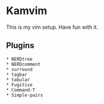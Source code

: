 # Kamvim 

This is my vim setup. Have fun with it. 

## Plugins
	* NERDtree
	* NERDcomment
	* surround
	* tagbar
	* tabular
	* Fugitive
	* Command-T
	* Simple-pairs



